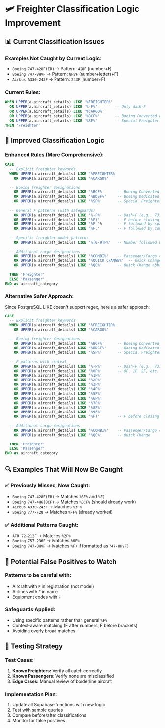 # 🛩️ Freighter Classification Logic Improvement

## 📊 Current Classification Issues

### **Examples Not Caught by Current Logic:**
- `Boeing 747-428F(ER)` → Pattern: `428F` (number+F)
- `Boeing 747-8HVF` → Pattern: `8HVF` (number+letters+F)
- `Airbus A330-243F` → Pattern: `243F` (number+F)

### **Current Rules:**
```sql
WHEN UPPER(a.aircraft_details) LIKE '%FREIGHTER%' 
  OR UPPER(a.aircraft_details) LIKE '%-F%'        -- Only dash-F
  OR UPPER(a.aircraft_details) LIKE '%CARGO%'
  OR UPPER(a.aircraft_details) LIKE '%BCF%'       -- Boeing Converted Freighter
  OR UPPER(a.aircraft_details) LIKE '%SF%'        -- Special Freighter
THEN 'Freighter'
```

## 🎯 Improved Classification Logic

### **Enhanced Rules (More Comprehensive):**
```sql
CASE 
  -- Explicit freighter keywords
  WHEN UPPER(a.aircraft_details) LIKE '%FREIGHTER%' 
    OR UPPER(a.aircraft_details) LIKE '%CARGO%'
    
  -- Boeing freighter designations
    OR UPPER(a.aircraft_details) LIKE '%BCF%'      -- Boeing Converted Freighter
    OR UPPER(a.aircraft_details) LIKE '%BDSF%'     -- Boeing Dedicated Special Freighter
    OR UPPER(a.aircraft_details) LIKE '%SF%'       -- Special Freighter
    
  -- General F patterns (with safeguards)
    OR UPPER(a.aircraft_details) LIKE '%-F%'       -- Dash-F (e.g., 737-400F)
    OR UPPER(a.aircraft_details) LIKE '%F)'        -- F before closing bracket (e.g., 747-428F(ER))
    OR UPPER(a.aircraft_details) LIKE '%F '%       -- F followed by space
    OR UPPER(a.aircraft_details) LIKE '%F,'        -- F followed by comma
    
  -- Specific freighter model patterns
    OR UPPER(a.aircraft_details) LIKE '%[0-9]F%'   -- Number followed by F (PostgreSQL regex)
    
  -- Additional cargo designations
    OR UPPER(a.aircraft_details) LIKE '%COMBI%'    -- Passenger/Cargo combination
    OR UPPER(a.aircraft_details) LIKE '%QUICK CHANGE%'  -- Quick Change (QC)
    OR UPPER(a.aircraft_details) LIKE '%QC%'       -- Quick Change abbreviation
    
  THEN 'Freighter'
  ELSE 'Passenger'
END as aircraft_category
```

### **Alternative Safer Approach:**
Since PostgreSQL LIKE doesn't support regex, here's a safer approach:

```sql
CASE 
  -- Explicit freighter keywords
  WHEN UPPER(a.aircraft_details) LIKE '%FREIGHTER%' 
    OR UPPER(a.aircraft_details) LIKE '%CARGO%'
    
  -- Boeing freighter designations
    OR UPPER(a.aircraft_details) LIKE '%BCF%'      -- Boeing Converted Freighter
    OR UPPER(a.aircraft_details) LIKE '%BDSF%'     -- Boeing Dedicated Special Freighter
    OR UPPER(a.aircraft_details) LIKE '%SF%'       -- Special Freighter
    
  -- F patterns with context
    OR UPPER(a.aircraft_details) LIKE '%-F%'       -- Dash-F (e.g., 737-400F)
    OR UPPER(a.aircraft_details) LIKE '%0F%'       -- 0F, 1F, 2F, etc.
    OR UPPER(a.aircraft_details) LIKE '%1F%'
    OR UPPER(a.aircraft_details) LIKE '%2F%'
    OR UPPER(a.aircraft_details) LIKE '%3F%'
    OR UPPER(a.aircraft_details) LIKE '%4F%'
    OR UPPER(a.aircraft_details) LIKE '%5F%'
    OR UPPER(a.aircraft_details) LIKE '%6F%'
    OR UPPER(a.aircraft_details) LIKE '%7F%'
    OR UPPER(a.aircraft_details) LIKE '%8F%'
    OR UPPER(a.aircraft_details) LIKE '%9F%'
    OR UPPER(a.aircraft_details) LIKE '%F)'        -- F before closing bracket
    
  -- Additional cargo designations
    OR UPPER(a.aircraft_details) LIKE '%COMBI%'    -- Passenger/Cargo combination
    OR UPPER(a.aircraft_details) LIKE '%QC%'       -- Quick Change
    
  THEN 'Freighter'
  ELSE 'Passenger'
END as aircraft_category
```

## 🔍 Examples That Will Now Be Caught

### **✅ Previously Missed, Now Caught:**
- `Boeing 747-428F(ER)` → Matches `%8F%` and `%F)`
- `Boeing 747-4H6(BCF)` → Matches `%BCF%` (should already work)
- `Airbus A330-243F` → Matches `%3F%`
- `Boeing 777-F28` → Matches `%-F%` (already worked)

### **✅ Additional Patterns Caught:**
- `ATR 72-212F` → Matches `%2F%`
- `Boeing 757-236F` → Matches `%6F%`
- `Boeing 747-8HVF` → Matches `%F)` if formatted as `747-8HVF)`

## 🚨 Potential False Positives to Watch

### **Patterns to be careful with:**
- Aircraft with `F` in registration (not model)
- Airlines with `F` in name
- Equipment codes with `F`

### **Safeguards Applied:**
- Using specific patterns rather than general `%F%`
- Context-aware matching (F after numbers, F before brackets)
- Avoiding overly broad matches

## 🧪 Testing Strategy

### **Test Cases:**
1. **Known Freighters:** Verify all catch correctly
2. **Known Passengers:** Verify none are misclassified
3. **Edge Cases:** Manual review of borderline aircraft

### **Implementation Plan:**
1. Update all Supabase functions with new logic
2. Test with sample queries
3. Compare before/after classifications
4. Monitor for false positives
